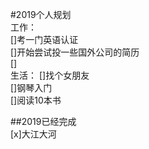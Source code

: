 #2019个人规划  
工作：  
[]考一门英语认证  
[]开始尝试投一些国外公司的简历  
[]  
生活：
[]找个女朋友  
[]钢琴入门  
[]阅读10本书  

##2019已经完成  
[x]大江大河  
